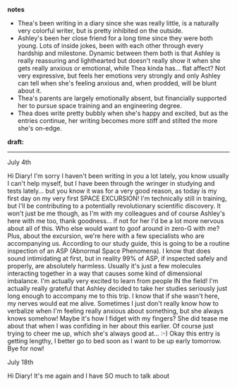 
**notes**
- Thea's been writing in a diary since she was really little, is a naturally very colorful writer, but is pretty inhibited on the outside.
- Ashley's been her close friend for a long time since they were both young. Lots of inside jokes, been with each other through every hardship and milestone. Dynamic between them both is that Ashley is really reassuring and lighthearted but doesn't really show it when she gets really anxious or emotional, while Thea kinda has... flat affect? Not very expressive, but feels her emotions very strongly and only Ashley can tell when she's feeling anxious and, when prodded, will be blunt about it.
- Thea's parents are largely emotionally absent, but financially supported her to pursue space training and an engineering degree.
- Thea does write pretty bubbly when she's happy and excited, but as the entries continue, her writing becomes more stiff and stilted the more she's on-edge.

**draft:**

---
July 4th

Hi Diary! I'm sorry I haven't been writing in you a lot lately, you know usually I can't help myself, but I have been through the wringer in studying and tests lately... but you know it was for a very good reason, as today is my first day on my very first SPACE EXCURSION! I'm technically still in training, but I'll be contributing to a potentially revolutionary scientific discovery. It won't just be me though, as I'm with my colleagues and of course Ashley's here with me too, thank goodness... if not for her I'd be a lot more nervous about all of this. Who else would want to goof around in zero-G with me?
Plus, about the excursion, we're here with a few specialists who are accompanying us. According to our study guide, this is going to be a routine inspection of an ASP (Abnormal Space Phenomena). I know that does sound intimidating at first, but in reality 99% of ASP, if inspected safely and properly, are absolutely harmless. Usually it's just a few molecules interacting together in a way that causes some kind of dimensional imbalance. I'm actually very excited to learn from people IN the field!
I'm actually really grateful that Ashley decided to take her studies seriously just long enough to accompany me to this trip. I know that if she wasn't here, my nerves would eat me alive. Sometimes I just don't really know how to verbalize when I'm feeling really anxious about something, but she always knows somehow! Maybe it's how I fidget with my fingers? She did tease me about that when I was confiding in her about this earlier. Of course just trying to cheer me up, which she's always good at... :-) Okay this entry is getting lengthy, I better go to bed soon as I want to be up early tomorrow. Bye for now!

July 18th

Hi Diary! It's me again and I have SO much to talk about
